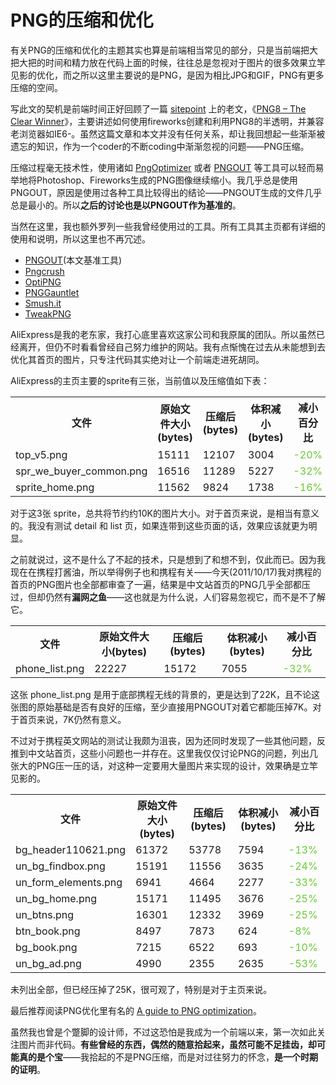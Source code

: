 # PNG的压缩和优化

有关PNG的压缩和优化的主题其实也算是前端相当常见的部分，只是当前端把大把大把的时间和精力放在代码上面的时候，往往总是忽视对于图片的很多效果立竿见影的优化，而之所以这里主要说的是PNG，是因为相比JPG和GIF，PNG有更多压缩的空间。

写此文的契机是前端时间正好回顾了一篇 [sitepoint](http://www.sitepoint.com) 上的老文，《[PNG8 – The Clear Winner](http://www.sitepoint.com/png8-the-clear-winner/)》，主要讲述如何使用fireworks创建和利用PNG8的半透明，并兼容老浏览器如IE6-。虽然这篇文章和本文并没有任何关系，却让我回想起一些渐渐被遗忘的知识，作为一个coder的不断coding中渐渐忽视的问题——PNG压缩。

压缩过程毫无技术性，使用诸如 [PngOptimizer](http://psydk.org/PngOptimizer.php) 或者 [PNGOUT](http://www.advsys.net/ken/util/pngout.htm) 等工具可以轻而易举地将Photoshop、Fireworks生成的PNG图像继续缩小。我几乎总是使用 PNGOUT，原因是使用过各种工具比较得出的结论——PNGOUT生成的文件几乎总是最小的。所以**之后的讨论也是以PNGOUT作为基准的**。

当然在这里，我也额外罗列一些我曾经使用过的工具。所有工具其主页都有详细的使用和说明，所以这里也不再冗述。

- [PNGOUT](http://www.advsys.net/ken/util/pngout.htm)(本文基准工具)
- [Pngcrush](http://pmt.sourceforge.net/pngcrush/)
- [OptiPNG](http://optipng.sourceforge.net/)
- [PNGGauntlet](http://pnggauntlet.com/)
- [Smush.it](http://www.smushit.com/)
- [TweakPNG](http://entropymine.com/jason/tweakpng/)

AliExpress是我的老东家，我打心底里喜欢这家公司和我原属的团队。所以虽然已经离开，但仍不时看看曾经自己努力维护的网站。我有点惭愧在过去从未能想到去优化其首页的图片，只专注代码其实绝对让一个前端走进死胡同。

AliExpress的主页主要的sprite有三张，当前值以及压缩值如下表：

<table width="100%">
	<tr>
		<th>文件</th>
		<th>原始文件大小(bytes)</th>
		<th>压缩后(bytes)</th>
		<th>体积减小(bytes)</th>
		<th>减小百分比</th>
	</tr>
	<tr>
		<td>top_v5.png</td>
		<td>15111</td>
		<td>12107</td>
		<td>3004</td>
		<td><span style="color:#6c3">-20%</span></td>
	</tr>
	<tr>
		<td>spr_we_buyer_common.png</td>
		<td>16516</td>
		<td>11289</td>
		<td>5227</td>
		<td><span style="color:#6c3">-32%</span></td>
	</tr>
	<tr>
		<td>sprite_home.png</td>
		<td>11562</td>
		<td>9824</td>
		<td>1738</td>
		<td><span style="color:#6c3">-16%</span></td>
	</tr>	
</table>

对于这3张 sprite，总共将节约约10K的图片大小。对于首页来说，是相当有意义的。我没有测试 detail 和 list 页，如果连带到这些页面的话，效果应该就更为明显。

之前就说过，这不是什么了不起的技术，只是想到了和想不到，仅此而已。因为我现在在携程打酱油，所以举得例子也和携程有关——今天(2011/10/17)我对携程的首页的PNG图片也全部都审查了一遍，结果是中文站首页的PNG几乎全部都压过，但却仍然有**漏网之鱼**——这也就是为什么说，人们容易忽视它，而不是不了解它。

<table>
	<tr>
		<th>文件</th>
		<th>原始文件大小(bytes)</th>
		<th>压缩后(bytes)</th>
		<th>体积减小(bytes)</th>
		<th>减小百分比</th>
	</tr>
	<tr>
		<td>phone_list.png</td>
		<td>22227</td>
		<td>15172</td>
		<td>7055</td>
		<td><span style="color:#6c3">-32%</span></td>
	</tr>
</table>

这张 phone_list.png 是用于底部携程无线的背景的，更是达到了22K，且不论这张图的原始基础是否有良好的压缩，至少直接用PNGOUT对着它都能压掉7K。对于首页来说，7K仍然有意义。

不过对于携程英文网站的测试让我颇为沮丧，因为还同时发现了一些其他问题，反推到中文站首页，这些小问题也一并存在。这里我仅仅讨论PNG的问题，列出几张大的PNG压一压的话，对这种一定要用大量图片来实现的设计，效果确是立竿见影的。

<table>
	<tr>
		<th>文件</th>
		<th>原始文件大小(bytes)</th>
		<th>压缩后(bytes)</th>
		<th>体积减小(bytes)</th>
		<th>减小百分比</th>
	</tr>
	<tr>
		<td>bg_header110621.png</td>
		<td>61372</td>
		<td>53778</td>
		<td>7594</td>
		<td><span style="color:#6c3">-13%</span></td>
	</tr>
	<tr>
		<td>un_bg_findbox.png</td>
		<td>15191</td>
		<td>11556</td>
		<td>3635</td>
		<td><span style="color:#6c3">-24%</span></td>
	</tr>
	<tr>
		<td>un_form_elements.png</td>
		<td>6941</td>
		<td>4664</td>
		<td>2277</td>
		<td><span style="color:#6c3">-33%</span></td>
	</tr>
	<tr>
		<td>un_bg_home.png</td>
		<td>15171</td>
		<td>11495</td>
		<td>3676</td>
		<td><span style="color:#6c3">-25%</span></td>
	</tr>
	<tr>
		<td>un_btns.png</td>
		<td>16301</td>
		<td>12332</td>
		<td>3969</td>
		<td><span style="color:#6c3">-25%</span></td>
	</tr>
	<tr>
		<td>btn_book.png</td>
		<td>8497</td>
		<td>7873</td>
		<td>624</td>
		<td><span style="color:#6c3">-8%</span></td>
	</tr>
	<tr>
		<td>bg_book.png</td>
		<td>7215</td>
		<td>6522</td>
		<td>693</td>
		<td><span style="color:#6c3">-10%</span></td>
	</tr>
	<tr>
		<td>un_bg_ad.png</td>
		<td>4990</td>
		<td>2355</td>
		<td>2635</td>
		<td><span style="color:#6c3">-53%</span></td>
	</tr>
</table>

未列出全部，但已经压掉了25K，很可观了，特别是对于主页来说。

最后推荐阅读PNG优化里有名的 [A guide to PNG optimization](http://optipng.sourceforge.net/pngtech/optipng.html)。

虽然我也曾是个蹩脚的设计师，不过这恐怕是我成为一个前端以来，第一次如此关注图片而非代码。**有些曾经的东西，偶然的随意拾起来，虽然可能不足挂齿，却可能真的是个宝**——我拾起的不是PNG压缩，而是对过往努力的怀念，**是一个时期的证明**。